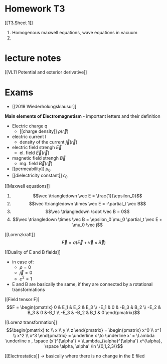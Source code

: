 # Homework T3 

[[T3.Sheet 1]]
1. Homogenous maxwell equations, wave equations in vacuum
2. 



# lecture notes 
[[VL11 Potential and exterior derivative]]  


# Exams 
- [[2019 Wiederholungsklausur]]













**Main elements of Electromagnetism** - important letters and their definition
- Electric charge q
	- [[charge density]] $\rho(\vec r)$
- electric current I
	- density of the current $\vec j (\vec r)$ 
- electric field strengh $\vec E$
	- el. field $\vec E (\vec r)$
- magnetic field strengh $\vec B$
	- mg. field $\vec B(\vec r)$
- [[permeability]] $\mu_0$
- [[dielectricity constant]] $\epsilon_0$  


[[Maxwell equations]] 
1. $$\vec \triangledown \vec E = \frac{1}{\epsilon_0}$$
2. $$\vec \triangledown \times \vec E = -\partial_t \vec B$$
3. $$\vec \triangledown \cdot \vec B = 0$$
4. $$\vec \triangledown \times \vec B = \epsilon_0 \mu_0 \partial_t \vec E + \mu_0 \vec j$$

[[Lorenzkraft]]
$$\vec F = q(\vec E + \vec v \times \vec B)$$

[[Duality of E and B fields]] 
- in case of:
	- $\rho =0$ 
	- $\vec j = 0$ 
	- $c^2 = 1$ 
- E and B are basically the same, if they are connected by a rotational transformations

[[Field tensor F]]
$$F = \begin{pmatrix} 0 & E_1 & E_2 & E_3 \\ -E_1 & 0 & -B_3 & B_2 \\ -E_2 & B_3 & 0 &-B_1 \\ -E_3 & -B_2 & B_1 & 0  \end{pmatrix}$$

[[Lorenz transformation]]
$$\begin{pmatrix} tc \\ x \\ y \\ z \end{pmatrix} = \begin{pmatrix} x^0 \\ x^1 \\ x^2 \\ x^3 \end{pmatrix} = \underline x \to \underline x' = \Lambda \underline x , \space (x')^{\alpha'} = \Lambda_{\alpha}^{\alpha'} x^{\alpha}, \space \alpha, \alpha' \in \{0,1,2,3\}$$

[[Electrostatics]]
-> basically where there is no change in the E filed




